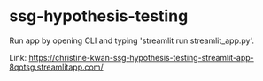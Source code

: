 # ssg-hypothesis-testing

Run app by opening CLI and typing 'streamlit run streamlit_app.py'.

Link: https://christine-kwan-ssg-hypothesis-testing-streamlit-app-8qotsg.streamlitapp.com/

